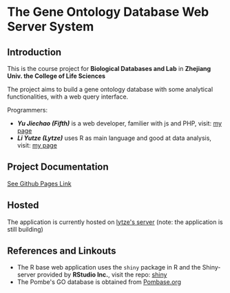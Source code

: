 The Gene Ontology Database Web Server System
============================================

## Introduction

This is the course project for __Biological Databases and Lab__ in __Zhejiang Univ. the College of Life Sciences__

The project aims to build a gene ontology database with some analytical functionalities, with a web query interface.

Programmers:

* _**Yu Jiechao (Fifth)**_ is a web developer, familier with js and PHP, visit: [my page](http://fifth26.com)
* _**Li Yutze (Lytze)**_ uses R as main language and good at data analysis, visit: [my page](http://lytzeworkshop.com)

## Project Documentation

[See Github Pages Link](https://fifth.github.io/gene-ontology-database)

## Hosted

The application is currently hosted on [lytze's server](http://lytzeworkshop.com:3838/playground/shiny_app/crossyeast_go/) (note: the application is still building)

## References and Linkouts

* The R base web application uses the `shiny` package in R and the Shiny-server provided by __RStudio Inc.__, visit the repo: [shiny](https://github.com/rstudio/shiny)
* The Pombe's GO database is obtained from [Pombase.org](http://www.pombase.org/downloads/datasets)